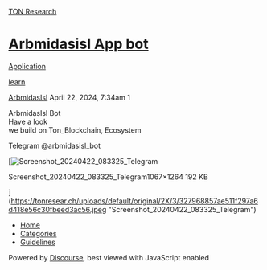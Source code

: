 [TON Research](/)

# [Arbmidasisl App bot](/t/arbmidasisl-app-bot/12384)

[Application](/c/application/20) 

[learn](https://tonresear.ch/tag/learn)

    

[ArbmidasIsl](https://tonresear.ch/u/ArbmidasIsl)   April 22, 2024, 7:34am  1

ArbmidasIsl Bot  
Have a look  
we build on Ton\_Blockchain, Ecosystem

Telegram @arbmidasisl\_bot

[![Screenshot_20240422_083325_Telegram](https://tonresear.ch/uploads/default/optimized/2X/3/327968857ae511f297a6d418e56c30fbeed3ac56_2_422x500.jpeg)

Screenshot\_20240422\_083325\_Telegram1067×1264 192 KB

](https://tonresear.ch/uploads/default/original/2X/3/327968857ae511f297a6d418e56c30fbeed3ac56.jpeg "Screenshot_20240422_083325_Telegram")

 

*   [Home](/)
*   [Categories](/categories)
*   [Guidelines](/guidelines)

Powered by [Discourse](https://www.discourse.org), best viewed with JavaScript enabled